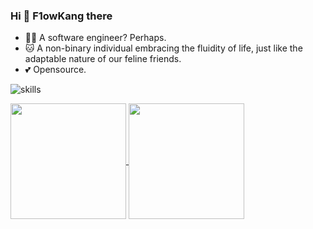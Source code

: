 ### Hi 👋 F1owKang there 

- 👩‍💻 A software engineer? Perhaps.
- 🐱 A non-binary individual embracing the fluidity of life, just like the adaptable nature of our feline friends.
- 💕 Opensource.

![skills](https://skillicons.dev/icons?i=bash,cloudflare,docker,git,github,linux,md,ps,py,raspberrypi,vscode,fastapi,pytorch,vim)

<a href="https://github.com/F1owKang/f1owkang">
  <img height=185 align="center" src="https://github-readme-stats.vercel.app/api?username=f1owkang&count_private=true&theme=transparent&show_icons=true&include_all_commits=true&role=OWNER,ORGANIZATION_MEMBER,COLLABORATOR" />
</a>
<a href="https://github.com/F1owKang/f1owkang">
  <img height=185 align="center" src="https://github-readme-stats.vercel.app/api/top-langs?username=f1owkang&layout=compact&langs_count=8&theme=transparent&role=OWNER,ORGANIZATION_MEMBER" />
</a>
